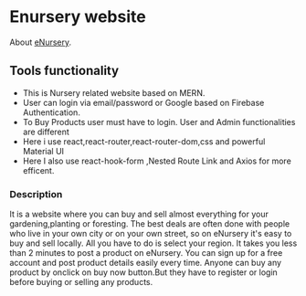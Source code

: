 # Enursery website

About [eNursery](https://my-enursery.web.app/home).

## Tools functionality
* This is Nursery related website based on MERN.
*	User can login via email/password or Google based on Firebase Authentication.
*	To Buy Products user must have to login. User and Admin functionalities are different
*	Here i use react,react-router,react-router-dom,css and powerful Material UI
*	Here I also use react-hook-form ,Nested Route Link and Axios for more efficent.

### Description
It is a website where you can buy and sell almost everything for your gardening,planting or foresting. The best deals are often done with people who live in your own city or on your own street, so on eNursery it's easy to buy and sell locally. All you have to do is select your region. It takes you less than 2 minutes to post a product on eNursery. You can sign up for a free account and post product details easily every time. Anyone can buy any product by onclick on buy now button.But they have to register or login before buying or selling any products.

